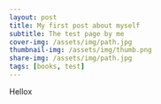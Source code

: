 ```yaml
---
layout: post
title: My first post about myself
subtitle: The test page by me
cover-img: /assets/img/path.jpg
thumbnail-img: /assets/img/thumb.png
share-img: /assets/img/path.jpg
tags: [books, test]
---
```


Hellox
